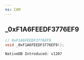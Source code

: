 ```yaml
---
ns: CAM
---
```

## _0xF1A6FEEDF3776EF9

```c
// 0xF1A6FEEDF3776EF9
void _0xF1A6FEEDF3776EF9();
```

```
NativeDB Introduced: v1207
```

